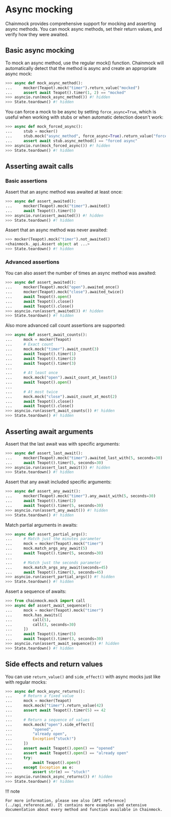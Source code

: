 # Async mocking

Chainmock provides comprehensive support for mocking and asserting async methods. You can mock async methods, set their return values, and verify how they were awaited.

## Basic async mocking

To mock an async method, use the regular mock() function. Chainmock will automatically detect that the method is async and create an appropriate async mock:

```python
>>> async def mock_async_method():
...     mocker(Teapot).mock("timer").return_value("mocked")
...     assert await Teapot().timer(1, 2) == "mocked"
>>> asyncio.run(mock_async_method()) #! hidden
>>> State.teardown() #! hidden

```

You can force a mock to be async by setting `force_async=True`, which is useful when working with stubs or when automatic detection doesn't work:

```python
>>> async def mock_forced_async():
...     stub = mocker()
...     stub.mock("async_method", force_async=True).return_value("forced async")
...     assert await stub.async_method() == "forced async"
>>> asyncio.run(mock_forced_async()) #! hidden
>>> State.teardown() #! hidden

```

## Asserting await calls

### Basic assertions

Assert that an async method was awaited at least once:

```python
>>> async def assert_awaited():
...     mocker(Teapot).mock("timer").awaited()
...     await Teapot().timer(5)
>>> asyncio.run(assert_awaited()) #! hidden
>>> State.teardown() #! hidden

```

Assert that an async method was never awaited:

```python
>>> mocker(Teapot).mock("timer").not_awaited()
<chainmock._api.Assert object at ...>
>>> State.teardown() #! hidden

```

### Advanced assertions

You can also assert the number of times an async method was awaited:

```python
>>> async def assert_awaited():
...     mocker(Teapot).mock("open").awaited_once()
...     mocker(Teapot).mock("close").awaited_twice()
...     await Teapot().open()
...     await Teapot().close()
...     await Teapot().close()
>>> asyncio.run(assert_awaited()) #! hidden
>>> State.teardown() #! hidden

```

Also more advanced call count assertions are supported:

```python
>>> async def assert_await_counts():
...     mock = mocker(Teapot)
...     # Exact count
...     mock.mock("timer").await_count(3)
...     await Teapot().timer(1)
...     await Teapot().timer(2)
...     await Teapot().timer(3)
...
...     # At least once
...     mock.mock("open").await_count_at_least(1)
...     await Teapot().open()
...
...     # At most twice
...     mock.mock("close").await_count_at_most(2)
...     await Teapot().close()
...     await Teapot().close()
>>> asyncio.run(assert_await_counts()) #! hidden
>>> State.teardown() #! hidden

```

## Asserting await arguments

Assert that the last await was with specific arguments:

```python
>>> async def assert_last_await():
...     mocker(Teapot).mock("timer").awaited_last_with(5, seconds=30)
...     await Teapot().timer(5, seconds=30)
>>> asyncio.run(assert_last_await()) #! hidden
>>> State.teardown() #! hidden

```

Assert that any await included specific arguments:

```python
>>> async def assert_any_await():
...     mocker(Teapot).mock("timer").any_await_with(5, seconds=30)
...     await Teapot().timer(2)
...     await Teapot().timer(5, seconds=30)
>>> asyncio.run(assert_any_await()) #! hidden
>>> State.teardown() #! hidden

```

Match partial arguments in awaits:

```python
>>> async def assert_partial_args():
...     # Match just the minutes parameter
...     mock = mocker(Teapot).mock("timer")
...     mock.match_args_any_await(5)
...     await Teapot().timer(5, seconds=30)
...
...     # Match just the seconds parameter
...     mock.match_args_any_await(seconds=45)
...     await Teapot().timer(3, seconds=45)
>>> asyncio.run(assert_partial_args()) #! hidden
>>> State.teardown() #! hidden

```

Assert a sequence of awaits:

```python
>>> from chainmock.mock import call
>>> async def assert_await_sequence():
...     mock = mocker(Teapot).mock("timer")
...     mock.has_awaits([
...         call(5),
...         call(3, seconds=30)
...     ])
...     await Teapot().timer(5)
...     await Teapot().timer(3, seconds=30)
>>> asyncio.run(assert_await_sequence()) #! hidden
>>> State.teardown() #! hidden

```

## Side effects and return values

You can use `return_value()` and `side_effect()` with async mocks just like with regular mocks:

```python
>>> async def mock_async_returns():
...     # Return a fixed value
...     mock = mocker(Teapot)
...     mock.mock("timer").return_value(42)
...     assert await Teapot().timer(5) == 42
...
...     # Return a sequence of values
...     mock.mock("open").side_effect([
...         "opened",
...         "already open",
...         Exception("stuck!")
...     ])
...     assert await Teapot().open() == "opened"
...     assert await Teapot().open() == "already open"
...     try:
...         await Teapot().open()
...     except Exception as e:
...         assert str(e) == "stuck!"
>>> asyncio.run(mock_async_returns()) #! hidden
>>> State.teardown() #! hidden

```

!!! note

    For more information, please see also [API reference](../api_reference.md). It contains more examples and extensive documentation about every method and function available in Chainmock.
